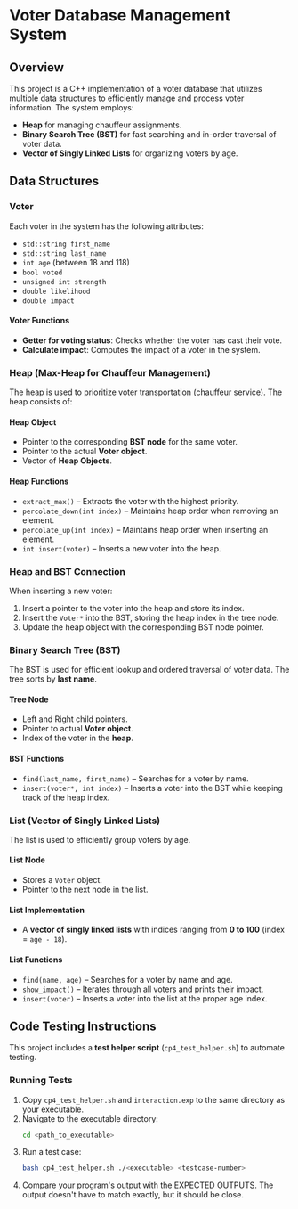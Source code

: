 # Voter Database Management System

## Overview
This project is a C++ implementation of a voter database that utilizes multiple data structures to efficiently manage and process voter information. The system employs:
- **Heap** for managing chauffeur assignments.
- **Binary Search Tree (BST)** for fast searching and in-order traversal of voter data.
- **Vector of Singly Linked Lists** for organizing voters by age.

## Data Structures

### **Voter**
Each voter in the system has the following attributes:
- `std::string first_name`
- `std::string last_name`
- `int age` (between 18 and 118)
- `bool voted`
- `unsigned int strength`
- `double likelihood`
- `double impact`

#### **Voter Functions**
- **Getter for voting status**: Checks whether the voter has cast their vote.
- **Calculate impact**: Computes the impact of a voter in the system.

### **Heap** (Max-Heap for Chauffeur Management)
The heap is used to prioritize voter transportation (chauffeur service). The heap consists of:

#### **Heap Object**
- Pointer to the corresponding **BST node** for the same voter.
- Pointer to the actual **Voter object**.
- Vector of **Heap Objects**.

#### **Heap Functions**
- `extract_max()` – Extracts the voter with the highest priority.
- `percolate_down(int index)` – Maintains heap order when removing an element.
- `percolate_up(int index)` – Maintains heap order when inserting an element.
- `int insert(voter)` – Inserts a new voter into the heap.

### **Heap and BST Connection**
When inserting a new voter:
1. Insert a pointer to the voter into the heap and store its index.
2. Insert the `Voter*` into the BST, storing the heap index in the tree node.
3. Update the heap object with the corresponding BST node pointer.

### **Binary Search Tree (BST)**
The BST is used for efficient lookup and ordered traversal of voter data. The tree sorts by **last name**.

#### **Tree Node**
- Left and Right child pointers.
- Pointer to actual **Voter object**.
- Index of the voter in the **heap**.

#### **BST Functions**
- `find(last_name, first_name)` – Searches for a voter by name.
- `insert(voter*, int index)` – Inserts a voter into the BST while keeping track of the heap index.

### **List (Vector of Singly Linked Lists)**
The list is used to efficiently group voters by age.

#### **List Node**
- Stores a `Voter` object.
- Pointer to the next node in the list.

#### **List Implementation**
- A **vector of singly linked lists** with indices ranging from **0 to 100** (index = `age - 18`).

#### **List Functions**
- `find(name, age)` – Searches for a voter by name and age.
- `show_impact()` – Iterates through all voters and prints their impact.
- `insert(voter)` – Inserts a voter into the list at the proper age index.

## Code Testing Instructions
This project includes a **test helper script** (`cp4_test_helper.sh`) to automate testing.

### **Running Tests**
1. Copy `cp4_test_helper.sh` and `interaction.exp` to the same directory as your executable.
2. Navigate to the executable directory:
   ```bash
   cd <path_to_executable>
   ```
3. Run a test case:
   ```bash
   bash cp4_test_helper.sh ./<executable> <testcase-number>
   ```
4. Compare your program's output with the EXPECTED OUTPUTS.
   The output doesn't have to match exactly, but it should be close.
